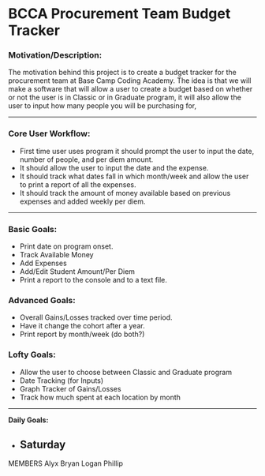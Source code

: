 # **BCCA Procurement Team Budget Tracker**



### **Motivation/Description:**
  
  The motivation behind this project is to create a budget tracker for the procurement team at Base Camp Coding Academy. The idea is that we will make a software that will allow a user to create a budget based on whether or not the user is in Classic or in Graduate program, it will also allow the user to input how many people you will be purchasing for, 


--------------------------------------------

### **Core User Workflow:**
- First time user uses program it should prompt the user to input the date, number of people, and per diem amount.
- It should allow the user to input the date and the expense.
- It should track what dates fall in which month/week and allow the user to print a report of all the expenses.
- It should track the amount of money available based on previous expenses and added weekly per diem.
--------------------------------------------

### **Basic Goals:**
- Print date on program onset.
- Track Available Money
- Add Expenses
- Add/Edit Student Amount/Per Diem
- Print a report to the console and to a text file.

### **Advanced Goals:**
- Overall Gains/Losses tracked over time period.
- Have it change the cohort after a year.
- Print report by month/week (do both?)

### **Lofty Goals:**
- Allow the user to choose between Classic and Graduate program
- Date Tracking (for Inputs)
- Graph Tracker of Gains/Losses
- Track how much spent at each location by month


-------------------------------------------------

**Daily Goals:**
- Saturday
  - 



MEMBERS
Alyx
Bryan
Logan
Phillip
